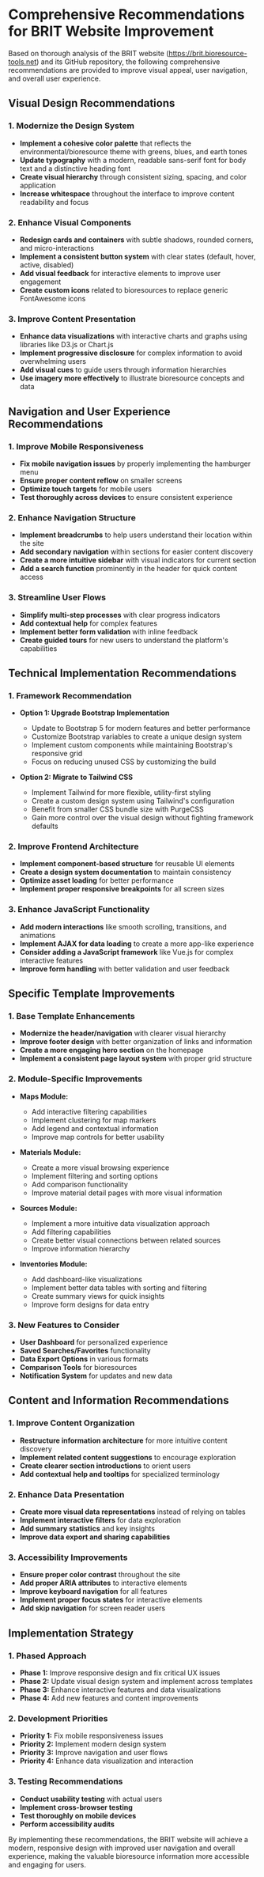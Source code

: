 # Comprehensive Recommendations for BRIT Website Improvement

Based on thorough analysis of the BRIT website (https://brit.bioresource-tools.net) and its GitHub repository, the following comprehensive recommendations are provided to improve visual appeal, user navigation, and overall user experience.

## Visual Design Recommendations

### 1. Modernize the Design System
- **Implement a cohesive color palette** that reflects the environmental/bioresource theme with greens, blues, and earth tones
- **Update typography** with a modern, readable sans-serif font for body text and a distinctive heading font
- **Create visual hierarchy** through consistent sizing, spacing, and color application
- **Increase whitespace** throughout the interface to improve content readability and focus

### 2. Enhance Visual Components
- **Redesign cards and containers** with subtle shadows, rounded corners, and micro-interactions
- **Implement a consistent button system** with clear states (default, hover, active, disabled)
- **Add visual feedback** for interactive elements to improve user engagement
- **Create custom icons** related to bioresources to replace generic FontAwesome icons

### 3. Improve Content Presentation
- **Enhance data visualizations** with interactive charts and graphs using libraries like D3.js or Chart.js
- **Implement progressive disclosure** for complex information to avoid overwhelming users
- **Add visual cues** to guide users through information hierarchies
- **Use imagery more effectively** to illustrate bioresource concepts and data

## Navigation and User Experience Recommendations

### 1. Improve Mobile Responsiveness
- **Fix mobile navigation issues** by properly implementing the hamburger menu
- **Ensure proper content reflow** on smaller screens
- **Optimize touch targets** for mobile users
- **Test thoroughly across devices** to ensure consistent experience

### 2. Enhance Navigation Structure
- **Implement breadcrumbs** to help users understand their location within the site
- **Add secondary navigation** within sections for easier content discovery
- **Create a more intuitive sidebar** with visual indicators for current section
- **Add a search function** prominently in the header for quick content access

### 3. Streamline User Flows
- **Simplify multi-step processes** with clear progress indicators
- **Add contextual help** for complex features
- **Implement better form validation** with inline feedback
- **Create guided tours** for new users to understand the platform's capabilities

## Technical Implementation Recommendations

### 1. Framework Recommendation
- **Option 1: Upgrade Bootstrap Implementation**
  - Update to Bootstrap 5 for modern features and better performance
  - Customize Bootstrap variables to create a unique design system
  - Implement custom components while maintaining Bootstrap's responsive grid
  - Focus on reducing unused CSS by customizing the build

- **Option 2: Migrate to Tailwind CSS**
  - Implement Tailwind for more flexible, utility-first styling
  - Create a custom design system using Tailwind's configuration
  - Benefit from smaller CSS bundle size with PurgeCSS
  - Gain more control over the visual design without fighting framework defaults

### 2. Improve Frontend Architecture
- **Implement component-based structure** for reusable UI elements
- **Create a design system documentation** to maintain consistency
- **Optimize asset loading** for better performance
- **Implement proper responsive breakpoints** for all screen sizes

### 3. Enhance JavaScript Functionality
- **Add modern interactions** like smooth scrolling, transitions, and animations
- **Implement AJAX for data loading** to create a more app-like experience
- **Consider adding a JavaScript framework** like Vue.js for complex interactive features
- **Improve form handling** with better validation and user feedback

## Specific Template Improvements

### 1. Base Template Enhancements
- **Modernize the header/navigation** with clearer visual hierarchy
- **Improve footer design** with better organization of links and information
- **Create a more engaging hero section** on the homepage
- **Implement a consistent page layout system** with proper grid structure

### 2. Module-Specific Improvements
- **Maps Module:**
  - Add interactive filtering capabilities
  - Implement clustering for map markers
  - Add legend and contextual information
  - Improve map controls for better usability

- **Materials Module:**
  - Create a more visual browsing experience
  - Implement filtering and sorting options
  - Add comparison functionality
  - Improve material detail pages with more visual information

- **Sources Module:**
  - Implement a more intuitive data visualization approach
  - Add filtering capabilities
  - Create better visual connections between related sources
  - Improve information hierarchy

- **Inventories Module:**
  - Add dashboard-like visualizations
  - Implement better data tables with sorting and filtering
  - Create summary views for quick insights
  - Improve form designs for data entry

### 3. New Features to Consider
- **User Dashboard** for personalized experience
- **Saved Searches/Favorites** functionality
- **Data Export Options** in various formats
- **Comparison Tools** for bioresources
- **Notification System** for updates and new data

## Content and Information Recommendations

### 1. Improve Content Organization
- **Restructure information architecture** for more intuitive content discovery
- **Implement related content suggestions** to encourage exploration
- **Create clearer section introductions** to orient users
- **Add contextual help and tooltips** for specialized terminology

### 2. Enhance Data Presentation
- **Create more visual data representations** instead of relying on tables
- **Implement interactive filters** for data exploration
- **Add summary statistics** and key insights
- **Improve data export and sharing capabilities**

### 3. Accessibility Improvements
- **Ensure proper color contrast** throughout the site
- **Add proper ARIA attributes** to interactive elements
- **Improve keyboard navigation** for all features
- **Implement proper focus states** for interactive elements
- **Add skip navigation** for screen reader users

## Implementation Strategy

### 1. Phased Approach
- **Phase 1:** Improve responsive design and fix critical UX issues
- **Phase 2:** Update visual design system and implement across templates
- **Phase 3:** Enhance interactive features and data visualizations
- **Phase 4:** Add new features and content improvements

### 2. Development Priorities
- **Priority 1:** Fix mobile responsiveness issues
- **Priority 2:** Implement modern design system
- **Priority 3:** Improve navigation and user flows
- **Priority 4:** Enhance data visualization and interaction

### 3. Testing Recommendations
- **Conduct usability testing** with actual users
- **Implement cross-browser testing**
- **Test thoroughly on mobile devices**
- **Perform accessibility audits**

By implementing these recommendations, the BRIT website will achieve a modern, responsive design with improved user navigation and overall experience, making the valuable bioresource information more accessible and engaging for users.
